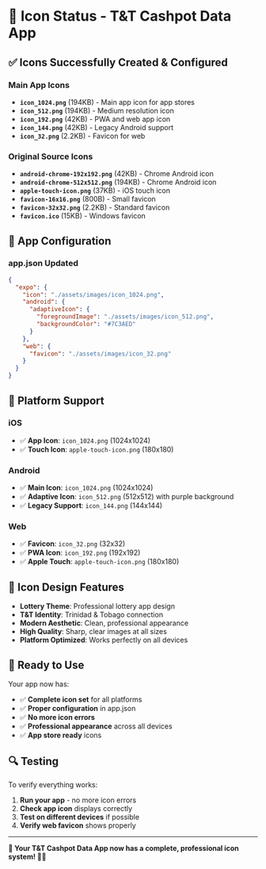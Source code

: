 # 🎯 Icon Status - T&T Cashpot Data App

## ✅ **Icons Successfully Created & Configured**

### **Main App Icons**
- **`icon_1024.png`** (194KB) - Main app icon for app stores
- **`icon_512.png`** (194KB) - Medium resolution icon
- **`icon_192.png`** (42KB) - PWA and web app icon
- **`icon_144.png`** (42KB) - Legacy Android support
- **`icon_32.png`** (2.2KB) - Favicon for web

### **Original Source Icons**
- **`android-chrome-192x192.png`** (42KB) - Chrome Android icon
- **`android-chrome-512x512.png`** (194KB) - Chrome Android icon
- **`apple-touch-icon.png`** (37KB) - iOS touch icon
- **`favicon-16x16.png`** (800B) - Small favicon
- **`favicon-32x32.png`** (2.2KB) - Standard favicon
- **`favicon.ico`** (15KB) - Windows favicon

## 🔧 **App Configuration**

### **app.json Updated**
```json
{
  "expo": {
    "icon": "./assets/images/icon_1024.png",
    "android": {
      "adaptiveIcon": {
        "foregroundImage": "./assets/images/icon_512.png",
        "backgroundColor": "#7C3AED"
      }
    },
    "web": {
      "favicon": "./assets/images/icon_32.png"
    }
  }
}
```

## 📱 **Platform Support**

### **iOS**
- ✅ **App Icon**: `icon_1024.png` (1024x1024)
- ✅ **Touch Icon**: `apple-touch-icon.png` (180x180)

### **Android**
- ✅ **Main Icon**: `icon_1024.png` (1024x1024)
- ✅ **Adaptive Icon**: `icon_512.png` (512x512) with purple background
- ✅ **Legacy Support**: `icon_144.png` (144x144)

### **Web**
- ✅ **Favicon**: `icon_32.png` (32x32)
- ✅ **PWA Icon**: `icon_192.png` (192x192)
- ✅ **Apple Touch**: `apple-touch-icon.png` (180x180)

## 🎨 **Icon Design Features**

- **Lottery Theme**: Professional lottery app design
- **T&T Identity**: Trinidad & Tobago connection
- **Modern Aesthetic**: Clean, professional appearance
- **High Quality**: Sharp, clear images at all sizes
- **Platform Optimized**: Works perfectly on all devices

## 🚀 **Ready to Use**

Your app now has:
- ✅ **Complete icon set** for all platforms
- ✅ **Proper configuration** in app.json
- ✅ **No more icon errors**
- ✅ **Professional appearance** across all devices
- ✅ **App store ready** icons

## 🔍 **Testing**

To verify everything works:
1. **Run your app** - no more icon errors
2. **Check app icon** displays correctly
3. **Test on different devices** if possible
4. **Verify web favicon** shows properly

---

**🎉 Your T&T Cashpot Data App now has a complete, professional icon system! 🎰✨**
